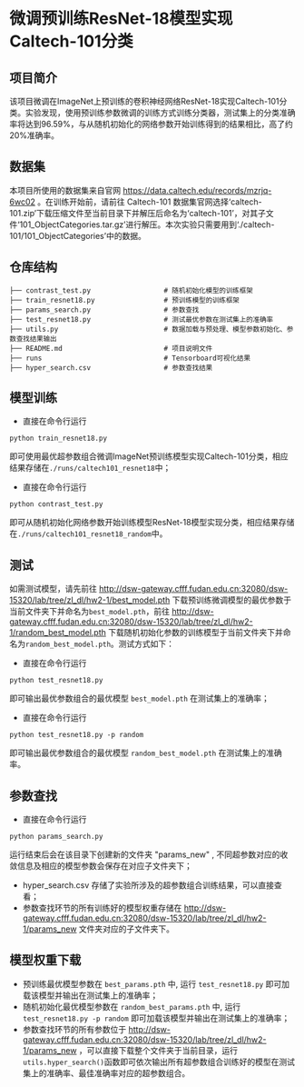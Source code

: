 # 微调预训练ResNet-18模型实现Caltech-101分类
## 项目简介
该项目微调在ImageNet上预训练的卷积神经网络ResNet-18实现Caltech-101分类。实验发现，使用预训练参数微调的训练方式训练分类器，测试集上的分类准确率将达到96.59%，与从随机初始化的网络参数开始训练得到的结果相比，高了约20%准确率。
## 数据集
本项目所使用的数据集来自官网 https://data.caltech.edu/records/mzrjq-6wc02 。在训练开始前，请前往 Caltech-101 数据集官网选择‘caltech-101.zip’下载压缩文件至当前目录下并解压后命名为‘caltech-101’，对其子文件‘101\_ObjectCategories.tar.gz’进行解压。本次实验只需要用到‘./caltech-101/101\_ObjectCategories’中的数据。
## 仓库结构
```
├── contrast_test.py                  # 随机初始化模型的训练框架
├── train_resnet18.py                 # 预训练模型的训练框架
├── params_search.py                  # 参数查找
├── test_resnet18.py                  # 测试最优参数在测试集上的准确率
├── utils.py                          # 数据加载与预处理、模型参数初始化、参数查找结果输出
├── README.md                         # 项目说明文件
├── runs                              # Tensorboard可视化结果
├── hyper_search.csv                  # 参数查找结果
```
## 模型训练
- 直接在命令行运行
<pre><code>python train_resnet18.py</code></pre>
即可使用最优超参数组合微调ImageNet预训练模型实现Caltech-101分类，相应结果存储在`./runs/caltech101_resnet18`中；
- 直接在命令行运行
<pre><code>python contrast_test.py</code></pre>
即可从随机初始化网络参数开始训练模型ResNet-18模型实现分类，相应结果存储在`./runs/caltech101_resnet18_random`中。
## 测试
如需测试模型，请先前往 http://dsw-gateway.cfff.fudan.edu.cn:32080/dsw-15320/lab/tree/zl_dl/hw2-1/best_model.pth 下载预训练微调模型的最优参数于当前文件夹下并命名为`best_model.pth`，前往 http://dsw-gateway.cfff.fudan.edu.cn:32080/dsw-15320/lab/tree/zl_dl/hw2-1/random_best_model.pth 下载随机初始化参数的训练模型于当前文件夹下并命名为`random_best_model.pth`。测试方式如下：
- 直接在命令行运行
<pre><code>python test_resnet18.py</code></pre>
即可输出最优参数组合的最优模型 `best_model.pth` 在测试集上的准确率；
- 直接在命令行运行
<pre><code>python test_resnet18.py -p random</code></pre>
即可输出最优参数组合的最优模型 `random_best_model.pth` 在测试集上的准确率。
## 参数查找
- 直接在命令行运行
<pre><code>python params_search.py</code></pre>
运行结束后会在该目录下创建新的文件夹 "params_new" , 不同超参数对应的收敛信息及相应的模型参数会保存在对应子文件夹下；
- hyper_search.csv 存储了实验所涉及的超参数组合训练结果，可以直接查看；
- 参数查找环节的所有训练好的模型权重存储在 http://dsw-gateway.cfff.fudan.edu.cn:32080/dsw-15320/lab/tree/zl_dl/hw2-1/params_new 文件夹对应的子文件夹下。
## 模型权重下载
- 预训练最优模型参数在 `best_params.pth` 中, 运行 `test_resnet18.py` 即可加载该模型并输出在测试集上的准确率；
- 随机初始化最优模型参数在 `random_best_params.pth` 中, 运行 `test_resnet18.py -p random` 即可加载该模型并输出在测试集上的准确率；
- 参数查找环节的所有参数位于 http://dsw-gateway.cfff.fudan.edu.cn:32080/dsw-15320/lab/tree/zl_dl/hw2-1/params_new ，可以直接下载整个文件夹于当前目录，运行`utils.hyper_search()`函数即可依次输出所有超参数组合训练好的模型在测试集上的准确率、最佳准确率对应的超参数组合。
